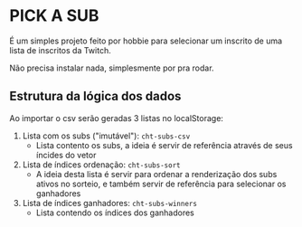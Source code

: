 # PICK A SUB

É um simples projeto feito por hobbie para selecionar um inscrito de uma lista de inscritos da Twitch.

Não precisa instalar nada, simplesmente por pra rodar.

## Estrutura da lógica dos dados

Ao importar o csv serão geradas 3 listas no localStorage:

1. Lista com os subs ("imutável"): `cht-subs-csv`
   - Lista contento os subs, a ideia é servir de referência através de seus íncides do vetor
2. Lista de índices ordenação: `cht-subs-sort`
   - A ideia desta lista é servir para ordenar a renderização dos subs ativos no sorteio, e também servir de referência para selecionar os ganhadores
3. Lista de índices ganhadores: `cht-subs-winners`
    - Lista contendo os índices dos ganhadores
    



